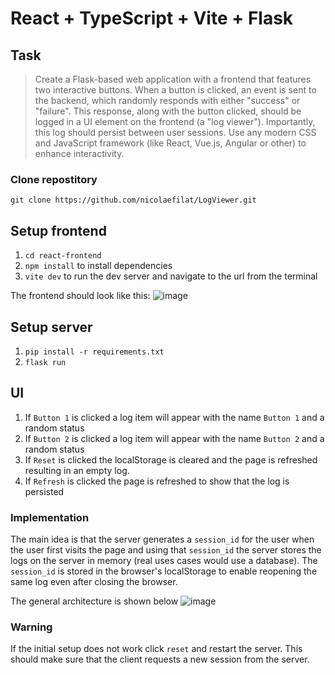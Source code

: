 # React + TypeScript + Vite + Flask

## Task
> Create a Flask-based web application with a frontend that features two interactive buttons. When a button is clicked, an event is sent to the backend, which randomly responds with either "success" or "failure". This response, along with the button clicked, should be logged in a UI element on the frontend (a "log viewer"). Importantly, this log should persist between user sessions. Use any modern CSS and JavaScript framework (like React, Vue.js, Angular or other) to enhance interactivity. 


### Clone repostitory
`git clone https://github.com/nicolaefilat/LogViewer.git`

## Setup frontend   
1. `cd react-frontend`
2. `npm install` to install dependencies
3. `vite dev` to run the dev server and navigate to the url from the terminal

The frontend should look like this:
![image](https://github.com/nicolaefilat/LogViwer/assets/35890341/91f771f4-2365-4b74-b6fc-e81a53cf3788)



## Setup server
1. `pip install -r requirements.txt`
2. `flask run`


## UI
1. If `Button 1` is clicked a log item will appear with the name `Button 1` and a random status
2. If `Button 2` is clicked a log item will appear with the name `Button 2` and a random status
3. If `Reset`    is clicked the localStorage is cleared and the page is refreshed resulting in an empty log.
4. If `Refresh`  is clicked the page is refreshed to show that the log is persisted

### Implementation
The main idea is that the server generates a `session_id` for the user when the user first visits the page and using that `session_id`
the server stores the logs on the server in memory (real uses cases would use a database).
The `session_id` is stored in the browser's localStorage to enable reopening the same log even after closing the browser.

The general architecture is shown below
![image](https://github.com/nicolaefilat/LogViwer/assets/35890341/aab2ea6d-44bb-44b4-a724-89666c06808f)

### Warning
If the initial setup does not work click `reset` and restart the server. This should make sure that the client requests a new session from the server.
